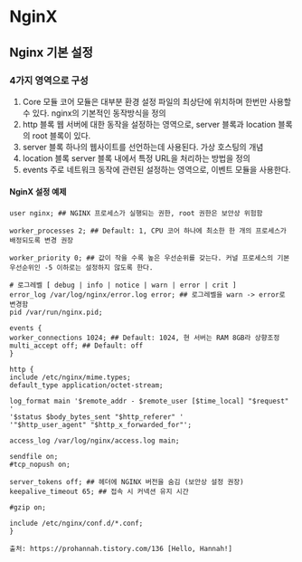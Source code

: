 # NginX

## Nginx 기본 설정

### 4가지 영역으로 구성

1. Core 모듈
   코어 모듈은 대부분 환경 설정 파일의 최상단에 위치하며 한번만 사용할 수 있다. nginx의 기본적인 동작방식을 정의
2. http 블록
   웹 서버에 대한 동작을 설정하는 영역으로, server 블록과 location 블록의 root 블록이 있다.
3. server 블록
   하나의 웹사이트를 선언하는데 사용된다. 가상 호스팅의 개념
4. location 블록
   server 블록 내에서 특정 URL을 처리하는 방법을 정의
5. events 주로 네트워크 동작에 관련된 설정하는 영역으로, 이벤트 모듈을 사용한다.

#### NginX 설정 예제

```nginx
user nginx; ## NGINX 프로세스가 실행되는 권한, root 권한은 보안상 위험함

worker_processes 2; ## Default: 1, CPU 코어 하나에 최소한 한 개의 프로세스가 배정되도록 변경 권장

worker_priority 0; ## 값이 작을 수록 높은 우선순위를 갖는다. 커널 프로세스의 기본 우선순위인 -5 이하로는 설정하지 않도록 한다.

# 로그레벨 [ debug | info | notice | warn | error | crit ]
error_log /var/log/nginx/error.log error; ## 로그레벨을 warn -> error로 변경함
pid /var/run/nginx.pid;

events {
worker_connections 1024; ## Default: 1024, 현 서버는 RAM 8GB라 상향조정
multi_accept off; ## Default: off
}

http {
include /etc/nginx/mime.types;
default_type application/octet-stream;
    
log_format main '$remote_addr - $remote_user [$time_local] "$request" '
'$status $body_bytes_sent "$http_referer" '
'"$http_user_agent" "$http_x_forwarded_for"';
    
access_log /var/log/nginx/access.log main;
    
sendfile on;
#tcp_nopush on;
    
server_tokens off; ## 헤더에 NGINX 버전을 숨김 (보안상 설정 권장)
keepalive_timeout 65; ## 접속 시 커넥션 유지 시간
    
#gzip on;
    
include /etc/nginx/conf.d/*.conf;
}

출처: https://prohannah.tistory.com/136 [Hello, Hannah!]
```

